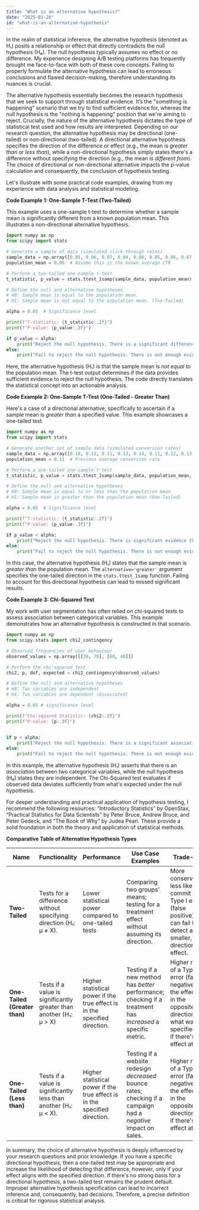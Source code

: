 ```yaml
---
title: "What is an alternative hypothesis?"
date: "2025-01-26"
id: "what-is-an-alternative-hypothesis"
---
```


In the realm of statistical inference, the alternative hypothesis (denoted as H₁) posits a relationship or effect that directly contradicts the null hypothesis (H₀). The null hypothesis typically assumes no effect or no difference. My experience designing A/B testing platforms has frequently brought me face-to-face with both of these core concepts. Failing to properly formulate the alternative hypothesis can lead to erroneous conclusions and flawed decision-making, therefore understanding its nuances is crucial.

The alternative hypothesis essentially becomes the research hypothesis that we seek to support through statistical evidence. It’s the "something is happening" scenario that we try to find sufficient evidence for, whereas the null hypothesis is the "nothing is happening" position that we're aiming to reject. Crucially, the nature of the alternative hypothesis dictates the type of statistical test used and how results are interpreted. Depending on our research question, the alternative hypothesis may be directional (one-tailed) or non-directional (two-tailed). A directional alternative hypothesis specifies the direction of the difference or effect (e.g., the mean is *greater than* or *less than*), while a non-directional hypothesis simply states there's a difference without specifying the direction (e.g., the mean is *different from*). The choice of directional or non-directional alternative impacts the p-value calculation and consequently, the conclusion of hypothesis testing.

Let's illustrate with some practical code examples, drawing from my experience with data analysis and statistical modeling.

**Code Example 1: One-Sample T-Test (Two-Tailed)**

This example uses a one-sample t-test to determine whether a sample mean is significantly different from a known population mean. This illustrates a non-directional alternative hypothesis.

```python
import numpy as np
from scipy import stats

# Generate a sample of data (simulated click-through rates)
sample_data = np.array([0.05, 0.06, 0.07, 0.04, 0.08, 0.05, 0.06, 0.07, 0.06, 0.05])
population_mean = 0.06  # Assume this is the known average CTR

# Perform a two-tailed one-sample t-test
t_statistic, p_value = stats.ttest_1samp(sample_data, population_mean)

# Define the null and alternative hypotheses
# H0: Sample mean is equal to the population mean.
# H1: Sample mean is not equal to the population mean. (Two-Tailed)

alpha = 0.05  # Significance level

print(f"T-statistic: {t_statistic:.2f}")
print(f"P-value: {p_value:.3f}")

if p_value < alpha:
    print("Reject the null hypothesis. There is a significant difference.")
else:
    print("Fail to reject the null hypothesis. There is not enough evidence to show a significant difference.")
```

Here, the alternative hypothesis (H₁) is that the sample mean is *not equal to* the population mean. The t-test output determines if the data provides sufficient evidence to reject the null hypothesis. The code directly translates the statistical concept into an actionable analysis.

**Code Example 2: One-Sample T-Test (One-Tailed - Greater Than)**

Here's a case of a directional alternative, specifically to ascertain if a sample mean is *greater than* a specified value. This example showcases a one-tailed test.

```python
import numpy as np
from scipy import stats

# Generate another set of sample data (simulated conversion rates)
sample_data = np.array([0.10, 0.12, 0.11, 0.13, 0.14, 0.11, 0.12, 0.13, 0.12, 0.11])
population_mean = 0.11  # Previous average conversion rate

# Perform a one-tailed one-sample t-test
t_statistic, p_value = stats.ttest_1samp(sample_data, population_mean, alternative='greater')

# Define the null and alternative hypotheses
# H0: Sample mean is equal to or less than the population mean
# H1: Sample mean is greater than the population mean (One-Tailed)

alpha = 0.05  # Significance level

print(f"T-statistic: {t_statistic:.2f}")
print(f"P-value: {p_value:.3f}")

if p_value < alpha:
    print("Reject the null hypothesis. There is significant evidence the mean is greater.")
else:
    print("Fail to reject the null hypothesis. There is not enough evidence to show the mean is greater.")

```

In this case, the alternative hypothesis (H₁) states that the sample mean is *greater than* the population mean. The `alternative='greater'` argument specifies the one-tailed direction in the `stats.ttest_1samp` function. Failing to account for this directional hypothesis can lead to missed significant results.

**Code Example 3: Chi-Squared Test**

My work with user segmentation has often relied on chi-squared tests to assess association between categorical variables. This example demonstrates how an alternative hypothesis is constructed in that scenario.

```python
import numpy as np
from scipy.stats import chi2_contingency

# Observed frequencies of user behaviour
observed_values = np.array([[30, 70], [60, 40]])

# Perform the chi-squared test
chi2, p, dof, expected = chi2_contingency(observed_values)

# Define the null and alternative hypotheses
# H0: Two variables are independent
# H1: Two variables are dependent (Associated)

alpha = 0.05 # significance level

print(f"Chi-squared Statistic: {chi2:.2f}")
print(f"P-value: {p:.3f}")


if p < alpha:
    print("Reject the null hypothesis. There is a significant association.")
else:
    print("Fail to reject the null hypothesis. There is not enough evidence to show a significant association.")
```

In this example, the alternative hypothesis (H₁) asserts that there is an *association* between two categorical variables, while the null hypothesis (H₀) states they are independent. The Chi-Squared test evaluates if observed data deviates sufficiently from what's expected under the null hypothesis.

For deeper understanding and practical application of hypothesis testing, I recommend the following resources: “Introductory Statistics” by OpenStax, “Practical Statistics for Data Scientists” by Peter Bruce, Andrew Bruce, and Peter Gedeck, and “The Book of Why” by Judea Pearl. These provide a solid foundation in both the theory and application of statistical methods.

**Comparative Table of Alternative Hypothesis Types**

| Name                 | Functionality                                                                | Performance                                       | Use Case Examples                                                                     | Trade-offs                                                                                                                    |
|----------------------|------------------------------------------------------------------------------|----------------------------------------------------|--------------------------------------------------------------------------------------|-------------------------------------------------------------------------------------------------------------------------------|
| **Two-Tailed**        | Tests for a difference without specifying direction (H₁: μ ≠ X).               | Lower statistical power compared to one-tailed tests |  Comparing two groups’ means; testing for a treatment effect without assuming its direction.| More conservative, less likely to commit a Type I error (false positive), but can fail to detect a smaller, directional effect.   |
| **One-Tailed (Greater than)**| Tests if a value is significantly greater than another (H₁: μ > X)       | Higher statistical power if the true effect is in the specified direction.| Testing if a new method has *better* performance; checking if a treatment has *increased* a specific metric.| Higher risk of a Type II error (false negative) if the effect is in the opposite direction of what was specified, or if there's no effect at all.|
| **One-Tailed (Less than)** | Tests if a value is significantly less than another (H₁: μ < X).         | Higher statistical power if the true effect is in the specified direction. | Testing if a website redesign *decreased* bounce rates; checking if a campaign had a *negative* impact on sales.| Higher risk of a Type II error (false negative) if the effect is in the opposite direction, or if there's no effect at all.|

In summary, the choice of alternative hypothesis is deeply influenced by your research questions and prior knowledge. If you have a specific directional hypothesis, then a one-tailed test may be appropriate and increase the likelihood of detecting that difference, however, only if your effect aligns with the specified direction.  If there's no strong basis for a directional hypothesis, a two-tailed test remains the prudent default. Improper alternative hypothesis specification can lead to incorrect inference and, consequently, bad decisions. Therefore, a precise definition is critical for rigorous statistical analysis.
